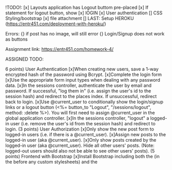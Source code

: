 !TODO!:
[x] Layouts application has Logout buttom pre-placed 
[x] If statement for logout button, show 
[x] lOGIN
[x] User authentication
[] CSS Styling/bootstrap
[x] file attachment
[] LAST: Setup HEROKU (https://entr451.com/deployment-with-heroku/)

Errors:
{}  if post has no image, will still error
{} Login/Signup does not work as buttons

Assignment link: 
https://entr451.com/homework-4/

ASSIGNED TODO: 

6 points) User Authentication
[x]When creating new users, save a 1-way encrypted hash of the password using Bcrypt.
[x]Complete the login form
[x]Use the appropriate form input types when dealing with any password data.
[x]In the sessions controller, authenticate the user by email and password. If successful, "log them in" (i.e. assign the user's id to the session hash) and redirect to the places index. If unsuccessful, redirect back to login.
[x]Use @current_user to conditionally show the login/signup links or a logout button (<%= button_to "Logout", "/sessions/logout", method: :delete %>). You will first need to assign @current_user in the global application controller.
[x]In the sessions controller, "logout" a logged-in user (i.e. remove the user's id from the session hash) and redirect to login.
(3 points) User Authorization
[x]Only show the new post form to logged-in users (i.e. if there is a @current_user).
[x]Assign new posts to the logged-in user (aka @current_user).
[x]Only show posts created by the logged-in user (aka @current_user). Hide all other users' posts. (Note: logged-out users should also not be able to see other users' posts).
(5 points) Frontend with Bootstrap
[x]Install Bootstrap including both the <link> (in the <head> before any custom stylesheets) and the <script> (just before the closing </body>).
[x]Add Bootstrap's navbar component (any version). Move the relevant links (e.g. "Home", "Login", "Signup", "Logout") into the navbar.
[x]Wrap the <%= yield %> content in a Bootstrap .container.
[]Using the Bootstrap button component, style the links to forms and the form submit buttons.
[x]Use the Bootstrap grid for posts (3 posts per row on large screens, stacking on small screens). See wireframe.
[]Use the bootstrap spacing (margin or padding) as needed, but at least twice (not counting the navbar).
(3 points) File Attachment
[x]Configure the application for uploads:
[x]uncomment the image_processing gem in the Gemfile
[x]run rails active_storage:install to create the migrations
[x]then run rails db:migrate to execute the migrations
[x]in both config/environments/development.rb and config/environments/production.rb, tell the application to use the :local service for uploading files (i.e. config.active_storage.service = :local)
[x]Enable attachments in the Post model.
[x]Add a new field to the posts form for uploading an image (form.file_field).
[]If a post has an attached image (post.image.attached?), display the attached image (url_for(post.image)).

(2 points) Deployment with Heroku
[]Follow the steps to connect to Heroku and deploy your app (https://entr451.com/deployment-with-heroku/)
[]Once live, add the URL to your live heroku website in the README.md file of your app.




Terminal commands:
rails db:setup (To set up databases)

rails db:reset (To refresh databases - must be "logged out")

heroku run rails db:migrate (Migrate databases once HEROKU is set up)